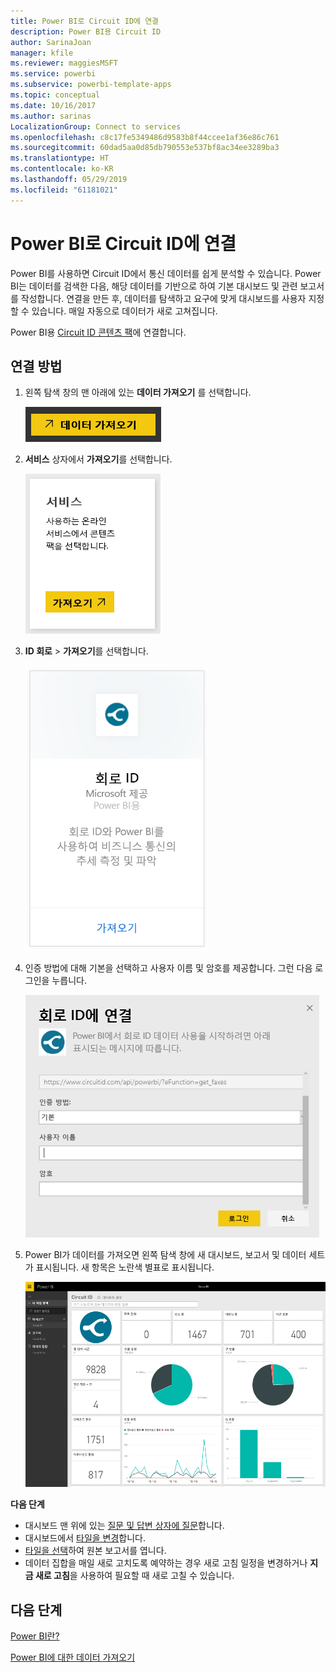 ```yaml
---
title: Power BI로 Circuit ID에 연결
description: Power BI용 Circuit ID
author: SarinaJoan
manager: kfile
ms.reviewer: maggiesMSFT
ms.service: powerbi
ms.subservice: powerbi-template-apps
ms.topic: conceptual
ms.date: 10/16/2017
ms.author: sarinas
LocalizationGroup: Connect to services
ms.openlocfilehash: c8c17fe5349486d9583b8f44ccee1af36e86c761
ms.sourcegitcommit: 60dad5aa0d85db790553e537bf8ac34ee3289ba3
ms.translationtype: HT
ms.contentlocale: ko-KR
ms.lasthandoff: 05/29/2019
ms.locfileid: "61181021"
---
```

# <a name="connect-to-circuit-id-with-power-bi"></a>Power BI로 Circuit ID에 연결
Power BI를 사용하면 Circuit ID에서 통신 데이터를 쉽게 분석할 수 있습니다. Power BI는 데이터를 검색한 다음, 해당 데이터를 기반으로 하여 기본 대시보드 및 관련 보고서를 작성합니다. 연결을 만든 후, 데이터를 탐색하고 요구에 맞게 대시보드를 사용자 지정할 수 있습니다. 매일 자동으로 데이터가 새로 고쳐집니다.

Power BI용 [Circuit ID 콘텐츠 팩](https://app.powerbi.com/getdata/services/circuitid)에 연결합니다.

## <a name="how-to-connect"></a>연결 방법
1. 왼쪽 탐색 창의 맨 아래에 있는 **데이터 가져오기** 를 선택합니다.
   
    ![](media/service-connect-to-circuit-id/getdata.png)
2. **서비스** 상자에서 **가져오기**를 선택합니다.
   
    ![](media/service-connect-to-circuit-id/services.png)
3. **ID 회로** \> **가져오기**를 선택합니다.
   
    ![](media/service-connect-to-circuit-id/circuitid.png)
4. 인증 방법에 대해 기본을 선택하고 사용자 이름 및 암호를 제공합니다. 그런 다음 로그인을 누릅니다.
   
    ![](media/service-connect-to-circuit-id/circuitid_login.png)
5. Power BI가 데이터를 가져오면 왼쪽 탐색 창에 새 대시보드, 보고서 및 데이터 세트가 표시됩니다. 새 항목은 노란색 별표로 표시됩니다.
   
    ![](media/service-connect-to-circuit-id/circuitid_dashboard_chrome.png)

**다음 단계**

* 대시보드 맨 위에 있는 [질문 및 답변 상자에 질문](consumer/end-user-q-and-a.md)합니다.
* 대시보드에서 [타일을 변경](service-dashboard-edit-tile.md)합니다.
* [타일을 선택](consumer/end-user-tiles.md)하여 원본 보고서를 엽니다.
* 데이터 집합을 매일 새로 고치도록 예약하는 경우 새로 고침 일정을 변경하거나 **지금 새로 고침**을 사용하여 필요할 때 새로 고칠 수 있습니다.

## <a name="next-steps"></a>다음 단계
[Power BI란?](power-bi-overview.md)

[Power BI에 대한 데이터 가져오기](service-get-data.md)

